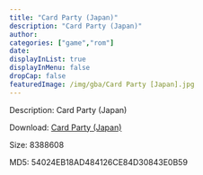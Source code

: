 ```yaml
---
title: "Card Party (Japan)"
description: "Card Party (Japan)"
author: 
categories: ["game","rom"]
date: 
displayInList: true
displayInMenu: false
dropCap: false
featuredImage: /img/gba/Card Party [Japan].jpg
---
```


Description: Card Party (Japan)

Download: <a style="text-decoration:underline;" href="https://mega.nz/#!uGA2QCjb!L6BlYPxsNSa_AVuCQN7rGOr7NmwBo8miB5C4QGw0Hbs" target = "_blank" rel = "nofollow" > Card Party (Japan)</a>

Size: 8388608

MD5: 54024EB18AD484126CE84D30843E0B59

